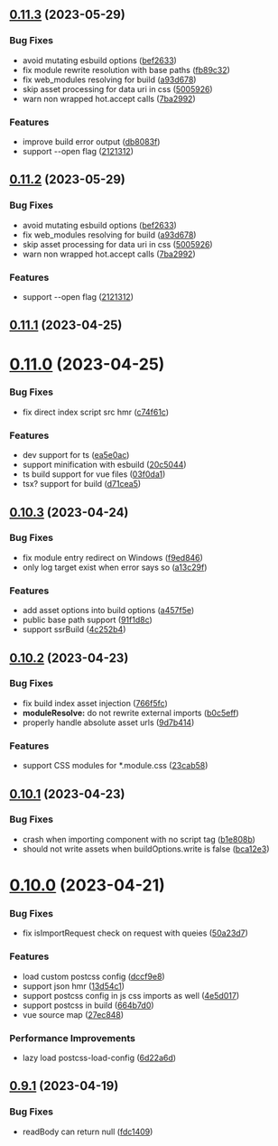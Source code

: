 ## [0.11.3](https://github.com/linhuibin98/unbundle/compare/v0.11.1...v0.11.3) (2023-05-29)


### Bug Fixes

* avoid mutating esbuild options ([bef2633](https://github.com/linhuibin98/unbundle/commit/bef2633d9fce57743d36444342d6975606f70c24))
* fix module rewrite resolution with base paths ([fb89c32](https://github.com/linhuibin98/unbundle/commit/fb89c3296539c754d27e29c4aead5701acbe31c5))
* fix web_modules resolving for build ([a93d678](https://github.com/linhuibin98/unbundle/commit/a93d678067ab945f74bc25bcdf5d8332f3d9839e))
* skip asset processing for data uri in css ([5005926](https://github.com/linhuibin98/unbundle/commit/5005926eefd94d3d72f82a81f4171be9f1351368))
* warn non wrapped hot.accept calls ([7ba2992](https://github.com/linhuibin98/unbundle/commit/7ba29928db25d3198dbf30906b1f8c9507ae49af))


### Features

* improve build error output ([db8083f](https://github.com/linhuibin98/unbundle/commit/db8083f1d12b9ddf93531263d7bec8abd8d40972))
* support --open flag ([2121312](https://github.com/linhuibin98/unbundle/commit/2121312d007d6da4c0b7db5ecda4e8da08507501))



## [0.11.2](https://github.com/linhuibin98/unbundle/compare/v0.11.1...v0.11.2) (2023-05-29)


### Bug Fixes

* avoid mutating esbuild options ([bef2633](https://github.com/linhuibin98/unbundle/commit/bef2633d9fce57743d36444342d6975606f70c24))
* fix web_modules resolving for build ([a93d678](https://github.com/linhuibin98/unbundle/commit/a93d678067ab945f74bc25bcdf5d8332f3d9839e))
* skip asset processing for data uri in css ([5005926](https://github.com/linhuibin98/unbundle/commit/5005926eefd94d3d72f82a81f4171be9f1351368))
* warn non wrapped hot.accept calls ([7ba2992](https://github.com/linhuibin98/unbundle/commit/7ba29928db25d3198dbf30906b1f8c9507ae49af))


### Features

* support --open flag ([2121312](https://github.com/linhuibin98/unbundle/commit/2121312d007d6da4c0b7db5ecda4e8da08507501))



## [0.11.1](https://github.com/linhuibin98/unbundle/compare/v0.11.0...v0.11.1) (2023-04-25)



# [0.11.0](https://github.com/linhuibin98/unbundle/compare/v0.10.3...v0.11.0) (2023-04-25)


### Bug Fixes

* fix direct index script src hmr ([c74f61c](https://github.com/linhuibin98/unbundle/commit/c74f61cd35014e4941892a890cff9244116ecaaa))


### Features

* dev support for ts ([ea5e0ac](https://github.com/linhuibin98/unbundle/commit/ea5e0acaca6bdd9ceebeda3c954682c358cfd93d))
* support minification with esbuild ([20c5044](https://github.com/linhuibin98/unbundle/commit/20c5044f0eacc8c354ae3c1e9e47b04b65b35dde))
* ts build support for vue files ([03f0da1](https://github.com/linhuibin98/unbundle/commit/03f0da16f8042b3753c39521f01d41425b2e14ec))
* tsx? support for build ([d71cea5](https://github.com/linhuibin98/unbundle/commit/d71cea586e7aa22eaa11923cc901bcc58d7b1b75))



## [0.10.3](https://github.com/linhuibin98/unbundle/compare/v0.10.2...v0.10.3) (2023-04-24)


### Bug Fixes

* fix module entry redirect on Windows ([f9ed846](https://github.com/linhuibin98/unbundle/commit/f9ed84648abd2ff9c4a5437a660d924132741dfd))
* only log target exist when error says so ([a13c29f](https://github.com/linhuibin98/unbundle/commit/a13c29ff49ab4e07ebcd5413036472a3db72df25))


### Features

* add asset options into build options ([a457f5e](https://github.com/linhuibin98/unbundle/commit/a457f5e3e539d4b257f8af0be0f0ebb88f339044))
* public base path support ([91f1d8c](https://github.com/linhuibin98/unbundle/commit/91f1d8c416ae8bc8dfae576c0c29f29aa6fc23bb))
* support ssrBuild ([4c252b4](https://github.com/linhuibin98/unbundle/commit/4c252b4b864ecacd1bce982375300b40f9589a18))



## [0.10.2](https://github.com/linhuibin98/unbundle/compare/v0.10.1...v0.10.2) (2023-04-23)


### Bug Fixes

* fix build index asset injection ([766f5fc](https://github.com/linhuibin98/unbundle/commit/766f5fcb8a0f216069aa7a98d37b2aba5efd25a8))
* **moduleResolve:** do not rewrite external imports ([b0c5eff](https://github.com/linhuibin98/unbundle/commit/b0c5effc58817c61f5d6ace2388f7348bcaf81cd))
* properly handle absolute asset urls ([9d7b414](https://github.com/linhuibin98/unbundle/commit/9d7b414c978c81e46ba46c36fb6e2fc8c2bd362e))


### Features

* support CSS modules for *.module.css ([23cab58](https://github.com/linhuibin98/unbundle/commit/23cab58580a3f16533b82f0f2d8133f6b61e5bdf))



## [0.10.1](https://github.com/linhuibin98/unbundle/compare/v0.10.0...v0.10.1) (2023-04-23)


### Bug Fixes

* crash when importing component with no script tag ([b1e808b](https://github.com/linhuibin98/unbundle/commit/b1e808b2cb0d6752002e35efff695040f8fc9612))
* should not write assets when buildOptions.write is false ([bca12e3](https://github.com/linhuibin98/unbundle/commit/bca12e3134f19ce053b2d152898f8b287b9ff07b))



# [0.10.0](https://github.com/linhuibin98/unbundle/compare/v0.9.1...v0.10.0) (2023-04-21)


### Bug Fixes

* fix isImportRequest check on request with queies ([50a23d7](https://github.com/linhuibin98/unbundle/commit/50a23d79dc660345df497fc13cbea4929158672d))


### Features

* load custom postcss config ([dccf9e8](https://github.com/linhuibin98/unbundle/commit/dccf9e8c00481142b8f8392d87a4fd753ce4ffbd))
* support json hmr ([13d54c1](https://github.com/linhuibin98/unbundle/commit/13d54c1a6ee9dba986807d51513903802b24904d))
* support postcss config in js css imports as well ([4e5d017](https://github.com/linhuibin98/unbundle/commit/4e5d017327b805c2e3e2115a369e0c41b8a666aa))
* support postcss in build ([664b7d0](https://github.com/linhuibin98/unbundle/commit/664b7d08a5e5b2ff148572a8ebadabc841671abd))
* vue source map ([27ec848](https://github.com/linhuibin98/unbundle/commit/27ec8489bc6041ddb971223a4b50bc333ce691cb))


### Performance Improvements

* lazy load postcss-load-config ([6d22a6d](https://github.com/linhuibin98/unbundle/commit/6d22a6d70a85c2dd83175b348461b1d5c6439b64))



## [0.9.1](https://github.com/linhuibin98/unbundle/compare/v0.9.0...v0.9.1) (2023-04-19)


### Bug Fixes

* readBody can return null ([fdc1409](https://github.com/linhuibin98/unbundle/commit/fdc1409457dd923172358557cdc9a83e25ea8c49))



